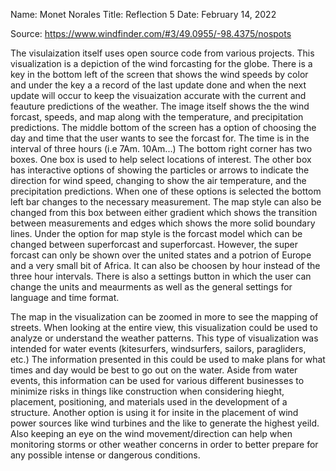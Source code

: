 Name: Monet Norales Title: Reflection 5 Date: February 14, 2022

Source: https://www.windfinder.com/#3/49.0955/-98.4375/nospots

The visulaization itself uses open source code from various projects. This visualization is a depiction of the wind forcasting for the globe. There is a key in the bottom left of the screen that shows the wind speeds by color and under the key a a record of the last update done and when the next update will occur to keep the visuaization accurate with the current and feauture predictions of the weather. The image itself shows the the wind forcast, speeds, and map along with the temperature, and precipitation predictions. The middle bottom of the screen has a option of choosing the day and time that the user wants to see the forcast for. The time is in the interval of three hours (i.e 7Am. 10Am...) The bottom right corner has two boxes. One box is used to help select locations of interest. The other box has interactive options of showing the particles or arrows to indicate the direction for wind speed, changing to show the air temperature, and the precipitation predictions. When one of these options is selected the bottom left bar changes to the necessary measurement. The map style can also be changed from this box between either gradient which shows the transition between measurements and edges which shows the more solid boundary lines. Under the option for map style is the forcast model which can be changed between superforcast and superforcast. However, the super forcast can only be shown over the united states and a potrion of Europe and a very small bit of Africa. It can also be choosen by hour instead of the three hour intervals. There is also a settings button in which the user can change the units and meaurments as well as the general settings for language and time format. 

The map in the visualization can be zoomed in more to see the mapping of streets. When looking at the entire view, this visualization could be used to analyze or understand the weather patterns. This type of visualization was intended for water events (kitesurfers, windsurfers, sailors, paragliders, etc.)  The information presented in this could be used to make plans for what times and day would be best to go out on the water. Aside from water events, this information can be used for various different businesses to minimize risks in things like construction when considering hieght, placement, positioning, and materials used in the development of a structure. Another option is using it for insite in the placement of wind power sources like wind turbines and the like to generate the highest yeild. Also keeping an eye on the wind movement/direction can help when monitoring storms or other weather concerns in order to better prepare for any possible intense or dangerous conditions.
